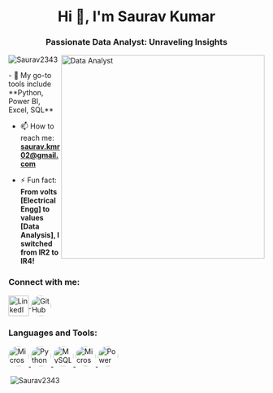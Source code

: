 <h1 align="center">Hi 👋, I'm Saurav Kumar</h1>
<h3 align="center">Passionate Data Analyst: Unraveling Insights</h3>
<img align="right" alt="Data Analyst" width="400" src="https://uploads-ssl.webflow.com/5c19100c2b50073e6ee69da1/60d34f3b422c048fb72cb925_Analyze.gif">

<p align="left">
    <img src="https://komarev.com/ghpvc/?username=Saurav2343&label=Profile%20views&color=0e75b6&style=flat" alt="Saurav2343" />
</p>
- 🌱 My go-to tools include **Python, Power BI, Excel, SQL**

- 📫 How to reach me: **saurav.kmr02@gmail.com**

- ⚡ Fun fact: **From volts [Electrical Engg] to values [Data Analysis], I switched from IR2 to IR4!**

<h3 align="left">Connect with me:</h3>
<p align="left">
    <a href="https://www.linkedin.com/in/saurav-kumar-995494107" target="blank">
        <img align="center" src="https://img.icons8.com/color/48/000000/linkedin.png" alt="LinkedIn" width="40" height="40" />
    </a>
    <a href="https://github.com/Saurav2343" target="blank">
        <img align="center" src="https://github.com/user-attachments/assets/fc01fc8e-a231-4900-9294-681001e7b463" alt="GitHub" width="40" height="40" style="border-radius: 50%;" />
    </a>
</p>

<h3 align="left">Languages and Tools:</h3>
<p align="left">
    <a href="https://www.microsoft.com/en-us/sql-server" target="_blank" rel="noreferrer">
        <img src="https://github.com/user-attachments/assets/c27d6cdf-9946-412b-af19-c870cc136d4c" alt="Microsoft SQL Server" 
             width="40" height="40" style="border-radius: 50%;" />
    </a>
    <a href="https://www.python.org/" target="_blank" rel="noreferrer">
        <img src="https://github.com/user-attachments/assets/a5d83d94-3419-44b1-bfa4-e562bafa4434" alt="Python" 
             width="40" height="40" style="border-radius: 50%;" />
    </a>
    <a href="https://www.mysql.com/" target="_blank" rel="noreferrer">
        <img src="https://github.com/user-attachments/assets/99af8d79-acee-4f8f-afdd-da6db9ff28a5" alt="MySQL" 
             width="40" height="40" style="border-radius: 50%;" />
    </a>
    <a href="https://www.microsoft.com/en-in/microsoft-365/excel" target="_blank" rel="noreferrer">
        <img src="https://github.com/user-attachments/assets/4f5d37db-85e0-4456-8e11-8206ae34a9f8" alt="Microsoft Excel" 
             width="40" height="40" style="border-radius: 50%;" />
    </a>
    <a href="https://www.microsoft.com/en-us/power-platform/products/power-bi" target="_blank" rel="noreferrer">
        <img src="https://github.com/user-attachments/assets/d4835e25-406f-49d7-bbb2-ed08d19324c9" alt="Power BI" 
             width="40" height="40" style="border-radius: 50%;" />
    </a>
</p>

<p>&nbsp;<img align="center" src="https://github-readme-stats.vercel.app/api?username=Saurav2343&show_icons=true&locale=en" alt="Saurav2343" /></p>

<!--<p><img align="center" src="https://streak-stats.demolab.com/?user=Saurav2343&" alt="Saurav2343" /></p>-->
